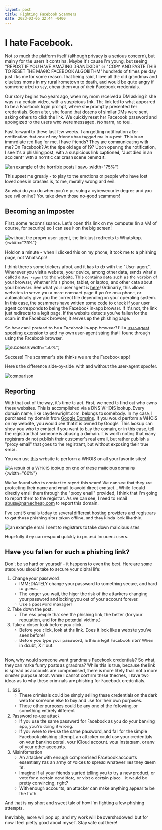 ```yaml
---
layout: post
title: Fighting Facebook Scammers
date: 2023-03-05 22:44 -0400
---
```

# **I hate Facebook.**   
Not so much the platform itself (although privacy is a serious concern), but mainly for the users it contains. Maybe it's cause I'm young, but seeing "REPOST IF YOU HAVE AMAZING GRANDKIDS" or "COPY AND PASTE THIS TO RESET THE MAGIC FACEBOOK ALGORITHM" hundreds of times per day just irks me for some reason.That being said, I love all the old grandmas and clueless moms in my rural hometown to death, and would be quite angry if someone tried to say, cheat them out of their Facebook credentials.  

Our story begins two years ago, when my mom received a DM asking if she was in a certain video, with a suspicious link. The link led to what appeared to be a Facebook login prompt, where she promptly presented her credentials. Soon after, she found that dozens of similar DMs were sent, asking others to click the link. We quickly reset her Facebook password and apologized to the users who were messaged. No harm, no foul.  

Fast forward to these last few weeks. I am getting notification after notification that one of my friends has tagged me in a post. This is an immediate red flag for me. I have friends? They are communicating with me? On Facebook? At the ripe old age of 19? Upon opening the notification, I see it's a phishing post, with a suspicious link captioned, "Just died in an accident" with a horrific car crash scene behind it.  

![an example of the horrible posts I saw.](/assets/img/fb_scams/example_post.png){:width="75%"}  

This upset me greatly - to play to the emotions of people who have lost loved ones in crashes is, to me, morally wrong and evil.  

So what do you do when you're pursuing a cybersecurity degree and you see evil online? You take down those no-good scammers! 

## **Becoming an Imposter**  

First, some reconnaissance. Let's open this link on my computer (in a VM of course, for security) so I can see it on the big screen!  

![without the proper user-agent, the link just redirects to WhatsApp.](/assets/img/fb_scams/no_user_agent.png){:width="75%"}  

Hold on a minute - when I clicked this on my phone, it took me to a phishing page, not WhatsApp!  

I think there's some trickery afoot, and it has to do with the "User-agent". Whenever you visit a website, your device, among other data, sends what's called a `User-agent` to the website. This contains data such as the version of your browser, whether it's a phone, tablet, or laptop, and other data about your browser. See what your user agent is [here](https://www.whatismybrowser.com/detect/what-is-my-user-agent/)! Ordinarily, this allows websites to serve you a more compact page if you're on a phone, or automatically give you the correct file depending on your operating system. In this case, the scammers have written some code to check if your user agent corresponds to being the Facebook in-app browser. If it's not, the link just redirects to a legit page. If the website detects you've fallen for the scam in the Facebook browser, it serves up the phishing page.  

So how can I pretend to be a Facebook in-app browser? I'll a [user-agent spoofing extension](https://chrome.google.com/webstore/detail/user-agent-switcher-for-c/djflhoibgkdhkhhcedjiklpkjnoahfmg) to add my own user-agent string that I found through using the Facebook browser.  

![success!](/assets/img/fb_scams/with_user_agent.png){:width="50%"}

Success! The scammer's site thinks we are the Facebook app!  

Here's the difference side-by-side, with and without the user-agent spoofer.

![comparison](/assets/img/fb_scams/contrast.png)

## **Reporting**  

With that out of the way, it's time to act. First, we need to find out who owns these websites. This is accomplished via a DNS WHOIS lookup. Every domain name, like [caydenwright.com](https://caydenwright.com), belongs to somebody. In my case, I purchased my domain from [Google Domains](https://domains.google.com). If you would perform a WHOIS on my website, you would see that it is owned by Google. This lookup can show you who to contact if you want to buy the domain, or in this case, tell the registrar that someone is abusing a domain. It is worth noting that many registrars do not publish their customer's real email, but rather publish a "proxy email" that goes to the registrant, but without exposing their true email.  

You can use [this](https://lookup.icann.org/en) website to perform a WHOIS on all your favorite sites!  

![A result of a WHOIS lookup on one of these malicious domains](/assets/img/fb_scams/whois.png){:width="60%"}

We've found who to contact to report this scam! We can see that they are protecting their name and email to avoid direct contact... While I could directly email them through the "proxy email" provided, I think that I'm going to report them to the registrar. As we can see, I need to email abuse@namecheap.com to report this domain.  

I've sent 5 emails today to several different hosting providers and registrars to get these phishing sites taken offline, and they kinda look like this.  

![an example email I sent to registrars to take down malicious sites](/assets/img/fb_scams/email.png)  

Hopefully they can respond quickly to protect innocent users.  

## **Have you fallen for such a phishing link?**  
Don't be so hard on yourself - it happens to even the best. Here are some steps you should take to secure your digital life:
1. Change your password.
    - IMMEDIATELY change your password to something secure, and hard to guess.
    - The longer you wait, the higer the risk of the attackers changing your password and locking you out of your account forever. 
    - Use a password manager!
2. Take down the post.
    - The less people that see the phishing link, the better (for your reputation, and for the potential victims.)
3. Take a closer look before you click.
    - Before you click, look at the link. Does it look like a website you've seen before? 
    - Before you type your password, is this a legit Facebook site? When in doubt, X it out.
<br><br>  

Now, why would someone want grandma's Facebook credentials? So what, they can make funny posts as grandma? While this is true, because the link is spread as accounts are compromised, there is more likely than not a more sinister purpose afoot. While I cannot confirm these theories, I have two ideas as to why these criminals are phishing for Facebook credentials.
1. \$$$
    - These criminals could be simply selling these credentials on the dark web for someone else to buy and use for their own purposes. 
    - Those other purposes could be any one of the following, or something entirely different.
2. Password re-use attack
    - If you use the same password for Facebook as you do your banking app, you're doing it wrong.
    - If you were to re-use the same password, and fall for the simple Facebook phishing attempt, an attacker could use your credentials on your banking portal, your iCloud account, your Instagram, or any of your other accounts.
3. Misinformation
    - An attacker with enough compromised Facebook accounts essentially has an army of voices to spread whatever lies they deem fit.
    - Imagine if all your friends started telling you to try a new product, or vote for a certain candidate, or visit a certain place - it would be pretty convincing, right?
    - With enough accounts, an attacker can make anything appear to be the truth.  

And that is my short and sweet tale of how I'm fighting a few phishing attempts.  
    
Inevitably, more will pop up, and my work will be overshadowed, but for now I feel pretty good about myself. Stay safe out there!